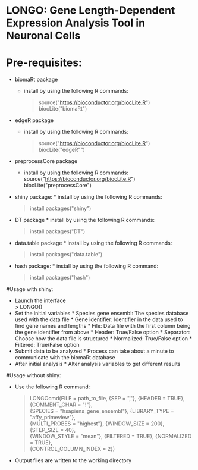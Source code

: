 # LONGO: Gene Length-Dependent Expression Analysis Tool in Neuronal Cells

# Pre-requisites:

* biomaRt package
    * install by using the following R commands:  
        > source("https://bioconductor.org/biocLite.R")  
        > biocLite("biomaRt")
* edgeR package
    * install by using the following R commands:  
        > source("https://bioconductor.org/biocLite.R")  
        > biocLite("edgeR"")
* preprocessCore package
    * install by using the following R commands:  
        source("https://bioconductor.org/biocLite.R")  
        biocLite("preprocessCore")
*    shiny package:
    *   install by using the following R commands:  
        > install.packages("shiny")  
*    DT package
    *   install by using the following R commands:  
        > install.packages("DT")  
*    data.table package
    *   install by using the following R commands:  
        > install.packages("data.table")

*    hash package:
    *   install by using the following R command:  
        > install.packages("hash")

#Usage with shiny:
*    Launch the interface  
    > LONGO()
*    Set the initial variables
    *   Species gene ensembl: The species database used with the data file
    *   Gene identifier: Identifier in the data used to find gene names and lengths
    *   File: Data file with the first column being the gene identifier from above
    *   Header: True/False option
    *   Separator: Choose how the data file is structured
    *   Normalized: True/False option
    *   Filtered: True/False option
*    Submit data to be analyzed
    *   Process can take about a minute to communicate with the biomaRt database
*    After initial analysis
    *   Alter analysis variables to get different results

#Usage without shiny:
*    Use the following R command:  
        > LONGOcmd(FILE = path_to_file, {SEP = ","}, {HEADER = TRUE}, {COMMENT_CHAR = "!"},  
          {SPECIES = "hsapiens_gene_ensembl"}, {LIBRARY_TYPE = "affy_primeview"},  
          {MULTI_PROBES = "highest"}, {WINDOW_SIZE = 200}, {STEP_SIZE = 40},  
          {WINDOW_STYLE = "mean"}, {FILTERED = TRUE}, {NORMALIZED = TRUE},  
          {CONTROL_COLUMN_INDEX = 2})
*    Output files are written to the working directory
